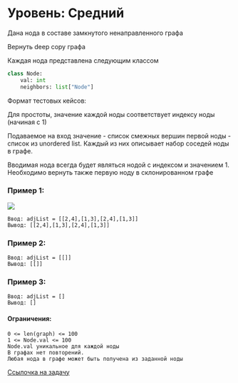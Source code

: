 # Уровень: Средний

Дана нода в составе замкнутого ненаправленного графа

Вернуть deep copy графа

Каждая нода представлена следующим классом
```python
class Node:
    val: int
    neighbors: list["Node"]
```
 

Формат тестовых кейсов:

Для простоты, значение каждой ноды соответствует индексу ноды (начиная с 1)

Подаваемое на вход значение - список смежных вершин первой ноды - список из unordered list. Каждый из них описывает набор соседей ноды в графе. 

Вводимая нода всегда будет являться нодой с индексом и значением 1. Необходимо вернуть также первую ноду в склонированном графе

 

### Пример 1:
![](https://assets.leetcode.com/uploads/2019/11/04/133_clone_graph_question.png)
```
Ввод: adjList = [[2,4],[1,3],[2,4],[1,3]]
Вывод: [[2,4],[1,3],[2,4],[1,3]]
```
### Пример 2:

```
Ввод: adjList = [[]]
Вывод: [[]]
```
### Пример 3:
```
Ввод: adjList = []
Вывод: []
```

#### Ограничения:
```
0 <= len(graph) <= 100
1 <= Node.val <= 100
Node.val уникальное для каждой ноды
В графах нет повторений.
Любая нода в графе может быть получена из заданной ноды
```

[Ссылочка на задачу](https://leetcode.com/problems/clone-graph/)